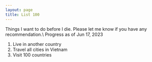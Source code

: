 ```yaml
---
layout: page
title: List 100
---
```


Things I want to do before I die. Please let me know if you have any recommendation.\\
Progress as of Jun 17, 2023

1. Live in another country
2. Travel all cities in Vietnam
3. Visit 100 countries 